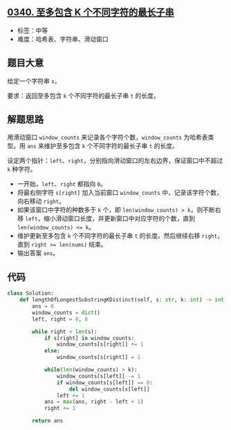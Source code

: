 ## [0340. 至多包含 K 个不同字符的最长子串](https://leetcode-cn.com/problems/longest-substring-with-at-most-k-distinct-characters/)

- 标签：中等
- 难度：哈希表、字符串、滑动窗口

## 题目大意

给定一个字符串 `s`，

要求：返回至多包含 `k` 个不同字符的最长子串 `t` 的长度。

## 解题思路

用滑动窗口 `window_counts` 来记录各个字符个数，`window_counts` 为哈希表类型。用 `ans` 来维护至多包含 `k` 个不同字符的最长子串 `t` 的长度。

设定两个指针：`left`、`right`，分别指向滑动窗口的左右边界，保证窗口中不超过 `k` 种字符。

- 一开始，`left`、`right` 都指向 `0`。
- 将最右侧字符 `s[right]` 加入当前窗口 `window_counts` 中，记录该字符个数，向右移动 `right`。
- 如果该窗口中字符的种数多于 `k` 个，即 `len(window_counts) > k`，则不断右移 `left`，缩小滑动窗口长度，并更新窗口中对应字符的个数，直到 `len(window_counts) <= k`。
- 维护更新至多包含 `k` 个不同字符的最长子串 `t` 的长度。然后继续右移 `right`，直到 `right >= len(nums)` 结束。
- 输出答案 `ans`。

## 代码

```Python
class Solution:
    def lengthOfLongestSubstringKDistinct(self, s: str, k: int) -> int:
        ans = 0
        window_counts = dict()
        left, right = 0, 0

        while right < len(s):
            if s[right] in window_counts:
                window_counts[s[right]] += 1
            else:
                window_counts[s[right]] = 1

            while(len(window_counts) > k):
                window_counts[s[left]] -= 1
                if window_counts[s[left]] == 0:
                    del window_counts[s[left]]
                left += 1
            ans = max(ans, right - left + 1)
            right += 1

        return ans
```

